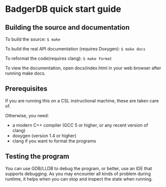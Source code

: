 # BadgerDB quick start guide

## Building the source and documentation


To build the source:
`$ make`

To build the real API documentation (requires Doxygen):
`$ make docs`

To reformat the code(requires clang):
`$ make format`

To view the documentation, open docs/index.html in your web browser after
running make docs.

## Prerequisites


If you are running this on a CSL instructional machine, these are taken care of.

Otherwise, you need:
 * a modern C++ compiler (GCC 5 or higher, or any recent version of clang)
 * doxygen (version 1.4 or higher)
 * clang if you want to format the programs

## Testing the program
You can use GDB/LLDB to debug the program, or better, use an IDE that supports
debugging. As you may encounter all kinds of problem during runtime, it helps
when you can stop and inspect the state when running.
